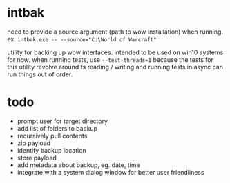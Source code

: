 # intbak
need to provide a source argument (path to wow installation) when running.
ex. `intbak.exe -- --source="C:\World of Warcraft"`

utility for backing up wow interfaces. intended to be used on win10 systems for now.
when running tests, use `--test-threads=1` because the tests for this utility revolve around fs reading / writing and running tests in async can run things out of order.
# todo
- prompt user for target directory
- add list of folders to backup
- recursively pull contents
- zip payload
- identify backup location
- store payload
- add metadata about backup, eg. date, time
- integrate with a system dialog window for better user friendliness